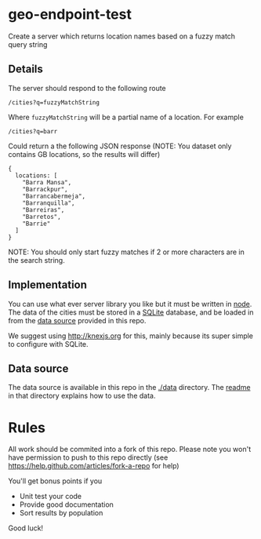 # geo-endpoint-test
Create a server which returns location names based on a fuzzy match query string

## Details
The server should respond to the following route

    /cities?q=fuzzyMatchString

Where `fuzzyMatchString` will be a partial name of a location. For example

    /cities?q=barr

Could return a the following JSON response (NOTE: You dataset only contains GB locations, so the results will differ)

    {
      locations: [
        "Barra Mansa",
        "Barrackpur",
        "Barrancabermeja",
        "Barranquilla",
        "Barreiras",
        "Barretos",
        "Barrie"
      ]
    }

NOTE: You should only start fuzzy matches if 2 or more characters are in the search string.


## Implementation
You can use what ever server library you like but it must be written in [node](https://nodejs.org). The data of the cities must be stored in a [SQLite](https://www.sqlite.org/) database, and be loaded in from the [data source](data/) provided in this repo.

We suggest using <http://knexjs.org> for this, mainly because its super simple to configure with SQLite. 


## Data source
The data source is available in this repo in the [./data](data/) directory. The [readme](data/readme.txt) in that directory explains how to use the data.


# Rules
All work should be commited into a fork of this repo. Please note you won't have permission to push to this repo directly (see <https://help.github.com/articles/fork-a-repo> for help)

You'll get bonus points if you

 * Unit test your code
 * Provide good documentation
 * Sort results by population

Good luck!


